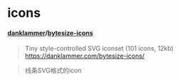 <!--
 * @Date        : 2020-05-15 20:18:12
 * @LastEditors : anlzou
 * @Github      : https://github.com/anlzou
 * @LastEditTime: 2020-05-15 20:23:55
 * @FilePath    : \blog\resource\icons\icons.md
 * @Describe    : 
--> 
# icons

#### [danklammer](https://github.com/danklammer)/[bytesize-icons](https://github.com/danklammer/bytesize-icons)

> Tiny style-controlled SVG iconset (101 icons, 12kb) https://danklammer.com/bytesize-icons/

> 线条SVG格式的icon